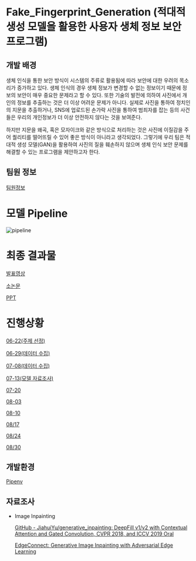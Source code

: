 # Fake_Fingerprint_Generation (적대적 생성 모델을 활용한 사용자 생체 정보 보안 프로그램)

## 개발 배경

생체 인식을 통한 보안 방식이 시스템의 주류로 활용됨에 따라 보안에 대한 우려의 목소리가 증가하고 있다. 생체 인식의 경우 생체 정보가 변경할 수 없는 정보이기 때문에 정보의 보안이 매우 중요한 문제라고 할 수 있다. 또한 기술의 발전에 의하여 사진에서 개인의 정보를 추출하는 것은 더 이상 어려운 문제가 아니다. 실제로 사진을 통하여 정치인의 지문을 추출하거나, SNS에 업로드된 손가락 사진을 통하여 범죄자를 잡는 등의 사건들은 우리의 개인정보가 더 이상 안전하지 않다는 것을 보여준다.

하지만 지문을 왜곡, 혹은 모자이크와 같은 방식으로 처리하는 것은 사진에 이질감을 주어 퀄리티를 떨어뜨릴 수 있어 좋은 방식이 아니라고 생각되었다. 그렇기에 우리 팀은 적대적 생성 모델(GAN)을 활용하여 사진의 질을 훼손하지 않으며 생체 인식 보안 문제를 해결할 수 있는 프로그램을 제안하고자 한다. 

## 팀원 정보

[팀원정보](https://github.com/CUAI-CAU/Fake_Fingerprint_Generation/tree/main/MD/팀원정보.md)

# 모델 Pipeline
![pipeline](https://user-images.githubusercontent.com/58729081/131458134-82cb4e80-e63a-4282-8191-2b1e8b29253d.png)

# 최종 결과물

[발표영상](https://github.com/CUAI-CAU/Fake_Fingerprint_Generation/tree/main/Final/presentation.mp4)

[소논문](https://github.com/CUAI-CAU/Fake_Fingerprint_Generation/tree/main/Final/paper.docx)

[PPT](https://github.com/CUAI-CAU/Fake_Fingerprint_Generation/tree/main/Final/CUAI-최종-발표.pptx)


# 진행상황

[06-22(주제 선정)](https://github.com/CUAI-CAU/Fake_Fingerprint_Generation/tree/main/MD/06-22.md)

[06-29(데이터 수집)](https://github.com/CUAI-CAU/Fake_Fingerprint_Generation/tree/main/MD/06-29.md)

[07-08(데이터 수집)](https://github.com/CUAI-CAU/Fake_Fingerprint_Generation/tree/main/MD/07-08.md)

[07-13(모델 자료조사)](https://github.com/CUAI-CAU/Fake_Fingerprint_Generation/tree/main/MD/07-13.md)

[07-20](https://github.com/CUAI-CAU/Fake_Fingerprint_Generation/tree/main/MD/07-20.md)

[08-03](https://github.com/CUAI-CAU/Fake_Fingerprint_Generation/tree/main/MD/08-03.md)

[08-10](https://github.com/CUAI-CAU/Fake_Fingerprint_Generation/tree/main/MD/08-10.md)

[08/17](https://github.com/CUAI-CAU/Fake_Fingerprint_Generation/tree/main/MD/08-17.md)

[08/24](https://github.com/CUAI-CAU/Fake_Fingerprint_Generation/tree/main/MD/08-24.md)

[08/30](https://github.com/CUAI-CAU/Fake_Fingerprint_Generation/tree/main/MD/08-30.md)


## 개발환경

[Pipenv](https://www.notion.so/Pipenv-1d539437a3194e5892f0e53d400ca3ae)

## 자료조사

- Image Inpainting

    [GitHub - JiahuiYu/generative_inpainting: DeepFill v1/v2 with Contextual Attention and Gated Convolution, CVPR 2018, and ICCV 2019 Oral](https://github.com/JiahuiYu/generative_inpainting)

    [EdgeConnect: Generative Image Inpainting with Adversarial Edge Learning](https://github.com/knazeri/edge-connect)
